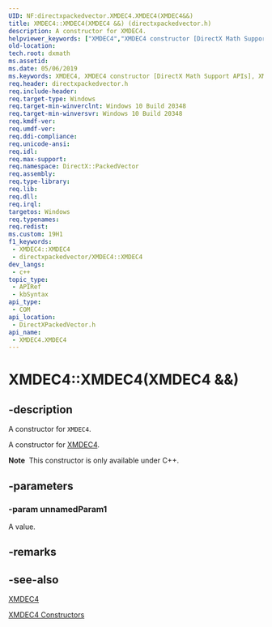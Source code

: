```yaml
---
UID: NF:directxpackedvector.XMDEC4.XMDEC4(XMDEC4&&)
title: XMDEC4::XMDEC4(XMDEC4 &&) (directxpackedvector.h)
description: A constructor for XMDEC4.
helpviewer_keywords: ["XMDEC4","XMDEC4 constructor [DirectX Math Support APIs]","XMDEC4 constructor [DirectX Math Support APIs]","XMDEC4 structure","XMDEC4 structure [DirectX Math Support APIs]","XMDEC4 constructor","XMDEC4.XMDEC4","XMDEC4.XMDEC4()","XMDEC4.XMDEC4(XMDEC4 &&)","XMDEC4::XMDEC4","XMDEC4::XMDEC4(XMDEC4 &&)","dxmath.xmdec4_ctor_1"]
old-location: 
tech.root: dxmath
ms.assetid: 
ms.date: 05/06/2019
ms.keywords: XMDEC4, XMDEC4 constructor [DirectX Math Support APIs], XMDEC4 constructor [DirectX Math Support APIs],XMDEC4 structure, XMDEC4 structure [DirectX Math Support APIs],XMDEC4 constructor, XMDEC4.XMDEC4, XMDEC4.XMDEC4(), XMDEC4.XMDEC4(XMDEC4 &&), XMDEC4::XMDEC4, XMDEC4::XMDEC4(XMDEC4 &&), dxmath.xmdec4_ctor_1
req.header: directxpackedvector.h
req.include-header: 
req.target-type: Windows
req.target-min-winverclnt: Windows 10 Build 20348
req.target-min-winversvr: Windows 10 Build 20348
req.kmdf-ver: 
req.umdf-ver: 
req.ddi-compliance: 
req.unicode-ansi: 
req.idl: 
req.max-support: 
req.namespace: DirectX::PackedVector
req.assembly: 
req.type-library: 
req.lib: 
req.dll: 
req.irql: 
targetos: Windows
req.typenames: 
req.redist: 
ms.custom: 19H1
f1_keywords:
 - XMDEC4::XMDEC4
 - directxpackedvector/XMDEC4::XMDEC4
dev_langs:
 - c++
topic_type:
 - APIRef
 - kbSyntax
api_type:
 - COM
api_location:
 - DirectXPackedVector.h
api_name:
 - XMDEC4.XMDEC4
---
```


# XMDEC4::XMDEC4(XMDEC4 &&)


## -description

A constructor for <code>XMDEC4</code>.

A constructor for <a href="/windows/desktop/api/directxpackedvector/ns-directxpackedvector-xmdec4">XMDEC4</a>.

<div class="alert"><b>Note</b>  This constructor is only available under C++.</div>

## -parameters

### -param unnamedParam1

A value.

## -remarks

## -see-also

<a href="/windows/desktop/api/directxpackedvector/ns-directxpackedvector-xmdec4">XMDEC4</a>

<a href="/windows/desktop/dxmath/xmdec4-ctor">XMDEC4 Constructors</a>
